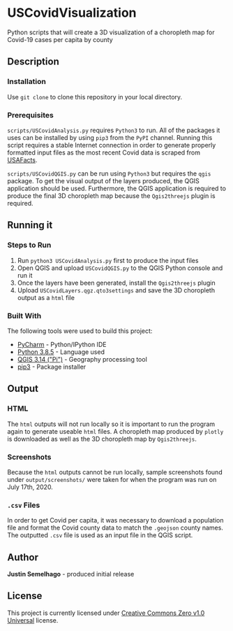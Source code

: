 # USCovidVisualization

Python scripts that will create a 3D visualization of a choropleth map for Covid-19 cases per capita by county

## Description

### Installation

Use `git clone` to clone this repository in your local directory. 

### Prerequisites

`scripts/USCovidAnalysis.py` requires `Python3` to run. All of the packages it uses can be installed by using `pip3` from the `PyPI` channel. Running this script requires a stable Internet connection in order to generate properly formatted input files as the most recent Covid data is scraped from [USAFacts](https://usafacts.org/visualizations/coronavirus-covid-19-spread-map/).

`scripts/USCovidQGIS.py` can be run using `Python3` but requires the `qgis` package. To get the visual output of the layers produced, the QGIS application should be used. Furthermore, the QGIS application is required to produce the final 3D choropleth map because the `Qgis2threejs` plugin is required.

## Running it

### Steps to Run

1. Run `python3 USCovidAnalysis.py` first to produce the input files
2. Open QGIS and upload `USCovidQGIS.py` to the QGIS Python console and run it
3. Once the layers have been generated, install the `Qgis2threejs` plugin 
4. Upload `USCovidLayers.qgz.qto3settings` and save the 3D choropleth output as a `html` file

### Built With

The following tools were used to build this project:

* [PyCharm](https://www.jetbrains.com/pycharm/) - Python/IPython IDE
* [Python 3.8.5](https://www.python.org/) - Language used
* [QGIS 3.14 ("Pi")](https://qgis.org/en/site/) - Geography processing tool
* [pip3](https://pip.pypa.io/en/stable/) - Package installer


## Output

### HTML

The `html` outputs will not run locally so it is important to run the program again to generate useable `html` files. A choropleth map produced by `plotly` is downloaded as well as the 3D choropleth map by `Qgis2threejs`.

### Screenshots

Because the `html` outputs cannot be run locally, sample screenshots found under `output/screenshots/` were taken for when the program was run on July 17th, 2020.

### `.csv` Files

In order to get Covid per capita, it was necessary to download a population file and format the Covid county data to match the `.geojson` county names. The outputted `.csv` file is used as an input file in the QGIS script.


## Author

**Justin Semelhago** - produced initial release

## License

This project is currently licensed under [Creative Commons Zero v1.0 Universal](https://creativecommons.org/licenses/) license.


